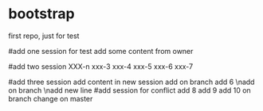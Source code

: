 # bootstrap
first repo, just for test

#add one session for test
add some content from owner

#add two session
XXX-n
xxx-3
xxx-4
xxx-5
xxx-6
xxx-7

#add three session
add content in new session
add on branch
add 6
\nadd on branch
\nadd new line
#add session for conflict
add 8
add 9
add 10
on branch change
on master

